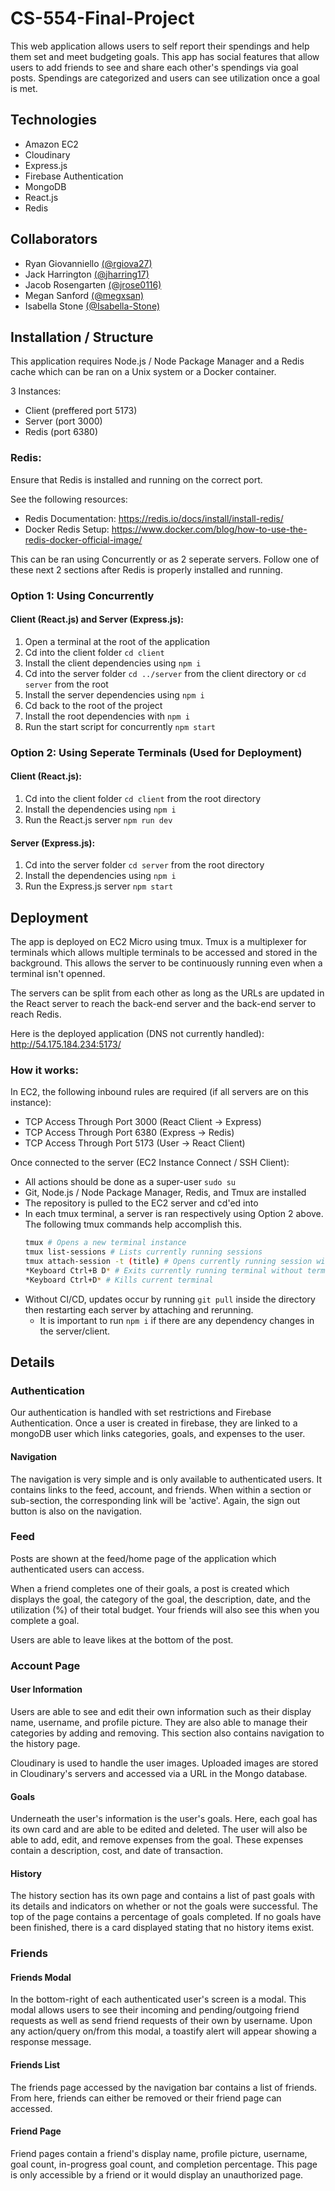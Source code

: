 # CS-554-Final-Project
This web application allows users to self report their spendings and help them set and meet budgeting goals. This app has social features that allow users to add friends to see and share each other's spendings via goal posts. Spendings are categorized and users can see utilization once a goal is met.

## Technologies
* Amazon EC2
* Cloudinary
* Express.js
* Firebase Authentication
* MongoDB
* React.js
* Redis

## Collaborators
* Ryan Giovanniello [(@rgiova27)](http://github.com/rgiova27)
* Jack Harrington [(@jharring17)](http://github.com/jharring17)
* Jacob Rosengarten [(@jrose0116)](http://github.com/jrose0116)
* Megan Sanford [(@megxsan)](http://github.com/megxsan)
* Isabella Stone [(@Isabella-Stone)](http://github.com/Isabella-Stone)

## Installation / Structure
This application requires Node.js / Node Package Manager and a Redis cache which can be ran on a Unix system or a Docker container.

3 Instances:
* Client (preffered port 5173)
* Server (port 3000)
* Redis (port 6380)

### Redis:

Ensure that Redis is installed and running on the correct port.

See the following resources:
* Redis Documentation: https://redis.io/docs/install/install-redis/
* Docker Redis Setup: https://www.docker.com/blog/how-to-use-the-redis-docker-official-image/

This can be ran using Concurrently or as 2 seperate servers. Follow one of these next 2 sections after Redis is properly installed and running.

### Option 1: Using Concurrently

#### Client (React.js) and Server (Express.js):
1. Open a terminal at the root of the application
2. Cd into the client folder `cd client`
3. Install the client dependencies using `npm i`
4. Cd into the server folder `cd ../server` from the client directory or `cd server` from the root
5. Install the server dependencies using `npm i`
6. Cd back to the root of the project
7. Install the root dependencies with `npm i`
7. Run the start script for concurrently `npm start`

### Option 2: Using Seperate Terminals (Used for Deployment)

#### Client (React.js):
1. Cd into the client folder `cd client` from the root directory
2. Install the dependencies using `npm i`
3. Run the React.js server `npm run dev`

#### Server (Express.js):
1. Cd into the server folder `cd server` from the root directory
2. Install the dependencies using `npm i`
3. Run the Express.js server `npm start`

## Deployment
The app is deployed on EC2 Micro using tmux. Tmux is a multiplexer for terminals which allows multiple terminals to be accessed and stored in the background. This allows the server to be continuously running even when a terminal isn't openned.

The servers can be split from each other as long as the URLs are updated in the React server to reach the back-end server and the back-end server to reach Redis.

Here is the deployed application (DNS not currently handled): http://54.175.184.234:5173/

### How it works:

In EC2, the following inbound rules are required (if all servers are on this instance):
* TCP Access Through Port 3000 (React Client -> Express)
* TCP Access Through Port 6380 (Express -> Redis)
* TCP Access Through Port 5173 (User -> React Client)

Once connected to the server (EC2 Instance Connect / SSH Client):
* All actions should be done as a super-user `sudo su`
* Git, Node.js / Node Package Manager, Redis, and Tmux are installed
* The repository is pulled to the EC2 server and cd'ed into
* In each tmux terminal, a server is ran respectively using Option 2 above. The following tmux commands help accomplish this.
    ```bash
    tmux # Opens a new terminal instance
    tmux list-sessions # Lists currently running sessions
    tmux attach-session -t (title) # Opens currently running session with title
    *Keyboard Ctrl+B D* # Exits currently running terminal without terminating
    *Keyboard Ctrl+D* # Kills current terminal
    ```
* Without CI/CD, updates occur by running `git pull` inside the directory then restarting each server by attaching and rerunning. 
    * It is important to run `npm i` if there are any dependency changes in the server/client.

## Details

### Authentication
Our authentication is handled with set restrictions and Firebase Authentication. Once a user is created in firebase, they are linked to a mongoDB user which links categories, goals, and expenses to the user.

#### Navigation
The navigation is very simple and is only available to authenticated users. It contains links to the feed, account, and friends. When within a section or sub-section, the corresponding link will be 'active'. Again, the sign out button is also on the navigation.

### Feed
Posts are shown at the feed/home page of the application which authenticated users can access.

When a friend completes one of their goals, a post is created which displays the goal, the category of the goal, the description, date, and the utilization (%) of their total budget. Your friends will also see this when you complete a goal.

Users are able to leave likes at the bottom of the post.

### Account Page

#### User Information
Users are able to see and edit their own information such as their display name, username, and profile picture. They are also able to manage their categories by adding and removing. This section also contains navigation to the history page.

Cloudinary is used to handle the user images. Uploaded images are stored in Cloudinary's servers and accessed via a URL in the Mongo database. 

#### Goals
Underneath the user's information is the user's goals. Here, each goal has its own card and are able to be edited and deleted. The user will also be able to add, edit, and remove expenses from the goal. These expenses contain a description, cost, and date of transaction.

#### History
The history section has its own page and contains a list of past goals with its details and indicators on whether or not the goals were successful. The top of the page contains a percentage of goals completed. If no goals have been finished, there is a card displayed stating that no history items exist.

### Friends
#### Friends Modal
In the bottom-right of each authenticated user's screen is a modal. This modal allows users to see their incoming and pending/outgoing friend requests as well as send friend requests of their own by username. Upon any action/query on/from this modal, a toastify alert will appear showing a response message.

#### Friends List
The friends page accessed by the navigation bar contains a list of friends. From here, friends can either be removed or their friend page can accessed.

#### Friend Page
Friend pages contain a friend's display name, profile picture, username, goal count, in-progress goal count, and completion percentage. This page is only accessible by a friend or it would display an unauthorized page.
